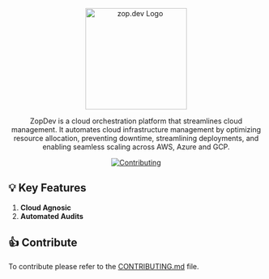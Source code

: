 <p align="center">
  <img src="https://zop.dev/resources/cdn/newsletter/zopdev-transparent-logo.png" alt="zop.dev Logo" width="200">
</p>

<p align="center">ZopDev is a cloud orchestration platform that streamlines cloud management. It automates cloud infrastructure management by optimizing resource allocation, preventing downtime, streamlining deployments, and enabling seamless scaling across AWS, Azure and GCP.</p>

<p align="center">
  </a>
  <a href="./CONTRIBUTING.md">
    <img src="https://img.shields.io/badge/Contribute-Guide-orange?style=for-the-badge" alt="Contributing">
  </a>
</p>

## 💡 **Key Features**

1. **Cloud Agnosic**  
2. **Automated Audits**   

## 👍 **Contribute**

To contribute please refer to the [CONTRIBUTING.md](./CONTRIBUTING.md) file.

